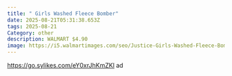 ```yaml
---
title: " Girls Washed Fleece Bomber"
date: 2025-08-21T05:31:38.653Z
tags: 2025-08-21
Category: other
description: WALMART $4.90
image: https://i5.walmartimages.com/seo/Justice-Girls-Washed-Fleece-Bomber-Sizes-XS-XLP_34bf3188-d12d-44a3-b7e8-ad1b8981ee23.f2d9053e093a3d235740256b2c8851ac.jpeg?odnHeight=573&odnWidth=573&odnBg=FFFFFF
---
```

https://go.sylikes.com/eY0xrJhKmZKl ad